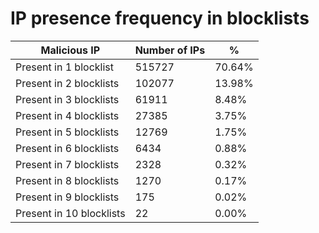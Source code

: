 # IP presence frequency in blocklists
| Malicious IP | Number of IPs | % |
|----|----|----|
| Present in 1 blocklist | 515727 | 70.64% |
| Present in 2 blocklists | 102077 | 13.98% |
| Present in 3 blocklists | 61911 | 8.48% |
| Present in 4 blocklists | 27385 | 3.75% |
| Present in 5 blocklists | 12769 | 1.75% |
| Present in 6 blocklists | 6434 | 0.88% |
| Present in 7 blocklists | 2328 | 0.32% |
| Present in 8 blocklists | 1270 | 0.17% |
| Present in 9 blocklists | 175 | 0.02% |
| Present in 10 blocklists | 22 | 0.00% |
